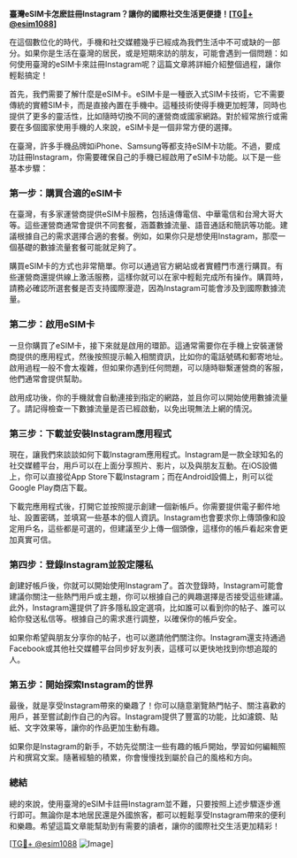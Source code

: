 **臺灣eSIM卡怎麽註冊Instagram？讓你的國際社交生活更便捷！[[TG💪+ @esim1088](https://t.me/s/esim1088)]**

在這個數位化的時代，手機和社交媒體幾乎已經成為我們生活中不可或缺的一部分。如果你是生活在臺灣的居民，或是短期來訪的朋友，可能會遇到一個問題：如何使用臺灣的eSIM卡來註冊Instagram呢？這篇文章將詳細介紹整個過程，讓你輕鬆搞定！

首先，我們需要了解什麼是eSIM卡。eSIM卡是一種嵌入式SIM卡技術，它不需要傳統的實體SIM卡，而是直接內置在手機中。這種技術使得手機更加輕薄，同時也提供了更多的靈活性，比如隨時切換不同的運營商或國家網路。對於經常旅行或需要在多個國家使用手機的人來說，eSIM卡是一個非常方便的選擇。

在臺灣，許多手機品牌如iPhone、Samsung等都支持eSIM卡功能。不過，要成功註冊Instagram，你需要確保自己的手機已經啟用了eSIM卡功能。以下是一些基本步驟：

### 第一步：購買合適的eSIM卡

在臺灣，有多家運營商提供eSIM卡服務，包括遠傳電信、中華電信和台灣大哥大等。這些運營商通常會提供不同套餐，涵蓋數據流量、語音通話和簡訊等功能。建議根據自己的需求選擇合適的套餐。例如，如果你只是想使用Instagram，那麼一個基礎的數據流量套餐可能就足夠了。

購買eSIM卡的方式也非常簡單。你可以通過官方網站或者實體門市進行購買。有些運營商還提供線上激活服務，這樣你就可以在家中輕鬆完成所有操作。購買時，請務必確認所選套餐是否支持國際漫遊，因為Instagram可能會涉及到國際數據流量。

### 第二步：啟用eSIM卡

一旦你購買了eSIM卡，接下來就是啟用的環節。這通常需要你在手機上安裝運營商提供的應用程式，然後按照提示輸入相關資訊，比如你的電話號碼和郵寄地址。啟用過程一般不會太複雜，但如果你遇到任何問題，可以隨時聯繫運營商的客服，他們通常會提供幫助。

啟用成功後，你的手機就會自動連接到指定的網路，並且你可以開始使用數據流量了。請記得檢查一下數據流量是否已經啟動，以免出現無法上網的情況。

### 第三步：下載並安裝Instagram應用程式

現在，讓我們來談談如何下載Instagram應用程式。Instagram是一款全球知名的社交媒體平台，用戶可以在上面分享照片、影片，以及與朋友互動。在iOS設備上，你可以直接從App Store下載Instagram；而在Android設備上，則可以從Google Play商店下載。

下載完應用程式後，打開它並按照提示創建一個新帳戶。你需要提供電子郵件地址、設置密碼，並填寫一些基本的個人資訊。Instagram也會要求你上傳頭像和設定用戶名，這些都是可選的，但建議至少上傳一個頭像，這樣你的帳戶看起來會更加真實可信。

### 第四步：登錄Instagram並設定隱私

創建好帳戶後，你就可以開始使用Instagram了。首次登錄時，Instagram可能會建議你關注一些熱門用戶或主題，你可以根據自己的興趣選擇是否接受這些建議。此外，Instagram還提供了許多隱私設定選項，比如誰可以看到你的帖子、誰可以給你發送私信等。根據自己的需求進行調整，以確保你的帳戶安全。

如果你希望與朋友分享你的帖子，也可以邀請他們關注你。Instagram還支持通過Facebook或其他社交媒體平台同步好友列表，這樣可以更快地找到你想追蹤的人。

### 第五步：開始探索Instagram的世界

最後，就是享受Instagram帶來的樂趣了！你可以隨意瀏覽熱門帖子、關注喜歡的用戶，甚至嘗試創作自己的內容。Instagram提供了豐富的功能，比如濾鏡、貼紙、文字效果等，讓你的作品更加生動有趣。

如果你是Instagram的新手，不妨先從關注一些有趣的帳戶開始，學習如何編輯照片和撰寫文案。隨著經驗的積累，你會慢慢找到屬於自己的風格和方向。

### 總結

總的來說，使用臺灣的eSIM卡註冊Instagram並不難，只要按照上述步驟逐步進行即可。無論你是本地居民還是外國旅客，都可以輕鬆享受Instagram帶來的便利和樂趣。希望這篇文章能幫助到有需要的讀者，讓你的國際社交生活更加精彩！

[[TG💪+ @esim1088](https://t.me/s/esim1088) ![Image](https://i.postimg.cc/4NQfJmqS/Snipaste-2025-05-13-00-14-12.png)]